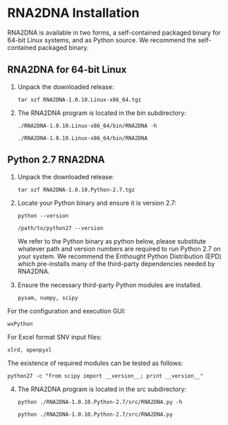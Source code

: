
# RNA2DNA Installation #

RNA2DNA is available in two forms, a self-contained packaged binary
for 64-bit Linux systems, and as Python source. We recommend the
self-contained packaged binary.

## RNA2DNA for 64-bit Linux ##

1. Unpack the downloaded release:

   ```
   tar xzf RNA2DNA-1.0.10.Linux-x86_64.tgz
   ```

2. The RNA2DNA program is located in the bin subdirectory:

   ```
   ./RNA2DNA-1.0.10.Linux-x86_64/bin/RNA2DNA -h

   ./RNA2DNA-1.0.10.Linux-x86_64/bin/RNA2DNA
   ```

## Python 2.7 RNA2DNA ##

1. Unpack the downloaded release:

   ```
   tar xzf RNA2DNA-1.0.10.Python-2.7.tgz
   ```

2. Locate your Python binary and ensure it is version 2.7:

   ```
   python --version

   /path/to/python27 --version
   ```

   We refer to the Python binary as python below, please substitute
   whatever path and version numbers are required to run Python 2.7 on
   your system. We recommend the Enthought Python Distribution (EPD) which
   pre-installs many of the third-party dependencies needed by RNA2DNA.

3. Ensure the necessary third-party Python modules are installed. 

   ```
   pysam, numpy, scipy
   ```

For the configuration and execution GUI:

   ```
   wxPython
   ```

For Excel format SNV input files:

   ```
   xlrd, openpyxl
   ```

The existence of required modules can be tested as follows:

   ```
   python27 -c "from scipy import __version__; print __version__"
   ```

4. The RNA2DNA program is located in the src subdirectory:

   ```
   python ./RNA2DNA-1.0.10.Python-2.7/src/RNA2DNA.py -h

   python ./RNA2DNA-1.0.10.Python-2.7/src/RNA2DNA.py
   ```

